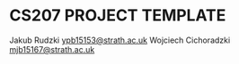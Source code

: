 CS207 PROJECT TEMPLATE
====
Jakub Rudzki ypb15153@strath.ac.uk
Wojciech Cichoradzki mjb15167@strath.ac.uk
